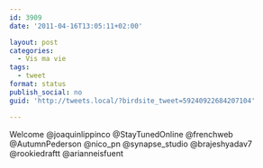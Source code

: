 ```yaml
---
id: 3909
date: '2011-04-16T13:05:11+02:00'

layout: post
categories:
  - Vis ma vie
tags:
  - tweet
format: status
publish_social: no
guid: 'http://tweets.local/?birdsite_tweet=59240922684207104'

---
```


Welcome @joaquinlippinco @StayTunedOnline @frenchweb @AutumnPederson @nico\_pn @synapse\_studio @brajeshyadav7 @rookiedraftt @arianneisfuent